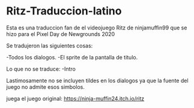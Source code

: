 # Ritz-Traduccion-latino

Esta es una traduccion fan de el videojuego Ritz de ninjamuffin99 que se hizo para el Pixel Day de Newgrounds 2020


Se tradujeron las siguientes cosas:

-Todos los dialogos.
-El sprite de la pantalla de titulo.

Lo que no se traduce:
-Intro

Lastimosamente no se incluyen tildes en los dialogos ya que la fuente del juego no admite esos simbolos.

juega el juego original: https://ninja-muffin24.itch.io/ritz
